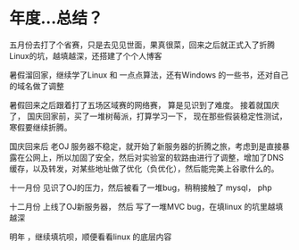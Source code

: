 # 年度...总结？

五月份去打了个省赛，只是去见见世面，果真很菜，回来之后就正式入了折腾Linux的坑，越填越深，还搭建了个个人博客

暑假溜回家，继续学了Linux 和 一点点算法，还有Windows 的一些书，还对自己的域名做了调整

暑假回来之后跟着打了五场区域赛的网络赛， 算是见识到了难度。 接着就国庆了， 国庆回家前，买了一堆树莓派，打算学习一下， 现在那些假装稳定性测试，寒假要继续折腾。

国庆回来后 老OJ 服务器不稳定，就开始了新服务器的折腾之旅，考虑到是直接暴露在公网上，所以加固了安全，然后对实验室的软路由进行了调整，增加了DNS 缓存，以及转发，对某些地址做了优化（负优化），然后能完美上谷歌什么的。

十一月份 见识了OJ的压力，然后被看了一堆bug，稍稍接触了 mysql， php

十二月份 上线了OJ新服务器， 然后 写了一堆MVC bug，在填linux 的坑里越填越深

明年 ，继续填坑呗，顺便看看linux 的底层内容
